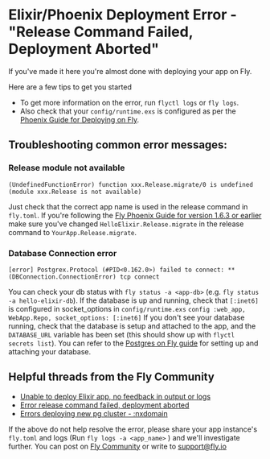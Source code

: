 # Elixir/Phoenix Deployment Error - "Release Command Failed, Deployment Aborted"

If you've made it here you're almost done with deploying your app on Fly.

Here are a few tips to get you started
- To get more information on the error, run `flyctl logs` or `fly logs`.
- Also check that your `config/runtime.exs` is configured as per the [Phoenix Guide for Deploying on Fly](https://hexdocs.pm/phoenix/fly.html#runtime-configuration).

## Troubleshooting common error messages:

  ### Release module not available
  ```
  (UndefinedFunctionError) function xxx.Release.migrate/0 is undefined (module xxx.Release is not available)
  ```
  
  Just check that the correct app name is used in the release command in `fly.toml`. If you're following the [Fly Phoenix Guide for version 1.6.3 or earlier](https://fly.io/docs/getting-started/legacy_elixir/) make sure you've changed `HelloElixir.Release.migrate` in the release command to `YourApp.Release.migrate`.
  
  
  ### Database Connection error
  ```
  [error] Postgrex.Protocol (#PID<0.162.0>) failed to connect: ** (DBConnection.ConnectionError) tcp connect
  ```
  
  You can check your db status with `fly status -a <app-db>` (e.g. `fly status -a hello-elixir-db`). If the database is up and running, check that `[:inet6]` is configured in socket_options in `config/runtime.exs`
      ```
      config :web_app, WebApp.Repo,
        socket_options: [:inet6]
      ```
   If you don't see your database running, check that the database is setup and attached to the app, and the `DATABASE_URL` variable has been set (this should show up with `flyctl secrets list`). You can refer to the [Postgres on Fly guide](https://fly.io/docs/reference/postgres/) for setting up and attaching your database.
 
 
## Helpful threads from the Fly Community
  - [Unable to deploy Elixir app, no feedback in output or logs](https://community.fly.io/t/unable-to-deploy-elixir-app-no-feedback-in-output-or-logs/1664/26)
  - [Error release command failed, deployment aborted](https://community.fly.io/t/error-release-command-failed-deployment-aborted/2918)
  - [Errors deploying new pg cluster - :nxdomain](https://community.fly.io/t/errors-deploying-new-pg-cluster-nxdomain/3432)


If the above do not help resolve the error, please share your app instance's `fly.toml` and logs (Run `fly logs -a <app_name>` ) and we'll investigate further. You can post on [Fly Community](community.fly.io) or write to support@fly.io
